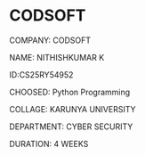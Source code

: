 # CODSOFT

COMPANY: CODSOFT

NAME: NITHISHKUMAR K

ID:CS25RY54952

CHOOSED: Python Programming

COLLAGE: KARUNYA UNIVERSITY

DEPARTMENT: CYBER SECURITY

DURATION: 4 WEEKS
